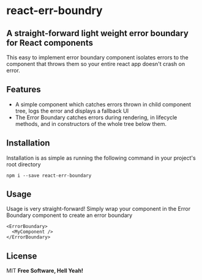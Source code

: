 # react-err-boundry

## A straight-forward light weight error boundary for React components

This easy to implement error boundary component isolates errors to the component that throws them so your entire react app doesn't crash on error.

## Features
- A simple component which catches errors thrown in child component tree, logs the error and displays a fallback UI
- The Error Boundary catches errors during rendering, in lifecycle methods, and in constructors of the whole tree below them.

## Installation

Installation is as simple as running the following command in your project's root directory

```
npm i --save react-err-boundary
```

## Usage
Usage is very straight-forward! Simply wrap your component in the Error Boundary component to create an error boundary

```
<ErrorBoundary>
  <MyComponent />
</ErrorBoundary>
```

## License
MIT
**Free Software, Hell Yeah!**